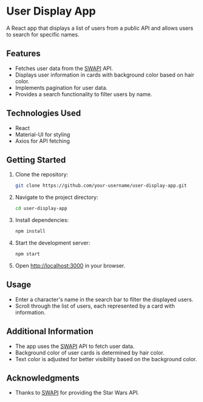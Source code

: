 
# User Display App

A React app that displays a list of users from a public API and allows users to search for specific names.

## Features

- Fetches user data from the [SWAPI](https://swapi.dev/) API.
- Displays user information in cards with background color based on hair color.
- Implements pagination for user data.
- Provides a search functionality to filter users by name.

## Technologies Used

- React
- Material-UI for styling
- Axios for API fetching

## Getting Started

1. Clone the repository:

   ```bash
   git clone https://github.com/your-username/user-display-app.git
   ```

2. Navigate to the project directory:

   ```bash
   cd user-display-app
   ```

3. Install dependencies:

   ```bash
   npm install
   ```

4. Start the development server:

   ```bash
   npm start
   ```

5. Open [http://localhost:3000](http://localhost:3000) in your browser.

## Usage

- Enter a character's name in the search bar to filter the displayed users.
- Scroll through the list of users, each represented by a card with information.

## Additional Information

- The app uses the [SWAPI](https://swapi.dev/) API to fetch user data.
- Background color of user cards is determined by hair color.
- Text color is adjusted for better visibility based on the background color.

## Acknowledgments

- Thanks to [SWAPI](https://swapi.dev/) for providing the Star Wars API.
